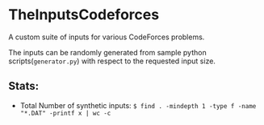 # TheInputsCodeforces
A custom suite of inputs for various CodeForces problems.

The inputs can be randomly generated from sample python scripts(`generator.py`) with respect to the requested input size.


## Stats:

- Total Number of synthetic inputs: `$ find . -mindepth 1 -type f -name "*.DAT" -printf x | wc -c`
